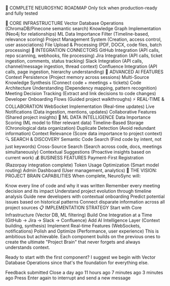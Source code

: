 🎯 COMPLETE NEUROSYNC ROADMAP
Only tick when production-ready and fully tested

🔧 CORE INFRASTRUCTURE
 Vector Database Operations (ChromaDB/Pinecone semantic search)
 Knowledge Graph Implementation (Neo4j for relationships)
 ML Data Importance Filter (Timeline-based, relevance scoring)
 Project Management System (Creation, access control, user associations)
 File Upload & Processing (PDF, DOCX, code files, batch processing)
🔗 INTEGRATION CONNECTORS
 GitHub Integration (API calls, repo scanning, webhooks, file processing)
 Jira Integration (API calls, ticket ingestion, comments, status tracking)
 Slack Integration (API calls, channel/message ingestion, thread context)
 Confluence Integration (API calls, page ingestion, hierarchy understanding)
🧠 ADVANCED AI FEATURES
 Context Persistence (Project memory across sessions)
 Multi-Source Knowledge Synthesis (Connect code + meetings + tickets)
 Code Architecture Understanding (Dependency mapping, pattern recognition)
 Meeting Decision Tracking (Extract and link decisions to code changes)
 Developer Onboarding Flows (Guided project walkthroughs)
⚡ REAL-TIME & COLLABORATION
 WebSocket Implementation (Real-time updates)
 Live Notifications (Data ingestion, mentions, updates)
 Collaborative Features (Shared project insights)
🤖 ML DATA INTELLIGENCE
 Data Importance Scoring (ML model to filter relevant data)
 Timeline-Based Storage (Chronological data organization)
 Duplicate Detection (Avoid redundant information)
 Context Relevance (Score data importance to project context)
🔍 SEARCH & DISCOVERY
 Semantic Code Search (Find code by intent, not just keywords)
 Cross-Source Search (Search across code, docs, meetings simultaneously)
 Contextual Suggestions (Proactive insights based on current work)
💰 BUSINESS FEATURES
 Payment-First Registration (Razorpay integration complete)
 Token Usage Optimization (Smart model routing)
 Admin Dashboard (User management, analytics)
🚀 THE VISION: PROJECT BRAIN CAPABILITIES
When complete, NeuroSync will:

Know every line of code and why it was written
Remember every meeting decision and its impact
Understand project evolution through timeline analysis
Guide new developers with contextual onboarding
Predict potential issues based on historical patterns
Connect disparate information across all project sources
📋 IMPLEMENTATION STRATEGY
Start with Core Infrastructure (Vector DB, ML filtering)
Build One Integration at a Time (GitHub → Jira → Slack → Confluence)
Add AI Intelligence Layer (Context building, synthesis)
Implement Real-time Features (WebSockets, notifications)
Polish and Optimize (Performance, user experience)
This is ambitious but achievable. Each component builds on the previous ones to create the ultimate "Project Brain" that never forgets and always understands context.

Ready to start with the first component? I suggest we begin with Vector Database Operations since that's the foundation for everything else.

Feedback submitted
Close
a day ago
11 hours ago
7 minutes ago
3 minutes ago
Press Enter again to interrupt and send a new message
